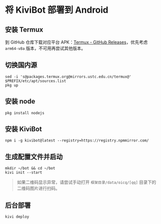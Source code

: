 # 将 KiviBot 部署到 Android

## 安装 Termux

到 GitHub 仓库下载对应平台 APK：[Termux - GitHub Releases](https://github.com/termux/termux-app/releases)，优先考虑 `arm64-v8a` 版本，不可用再尝试其他版本。

## 切换国内源

```shell
sed -i 's@packages.termux.org@mirrors.ustc.edu.cn/termux@' $PREFIX/etc/apt/sources.list
pkg up
```

## 安装 node

```shell
pkg install nodejs
```

## 安装 KiviBot

```shell
npm i -g kivibot@latest --registry=https://registry.npmmirror.com/
```

## 生成配置文件并启动

```shell
mkdir ~/bot && cd ~/bot
kivi init --start
```

> 如果二维码显示异常，请尝试手动打开 `框架目录/data/oicq/[qq]` 目录下的二维码图片进行扫码。

## 后台部署

```shell
kivi deploy
```
